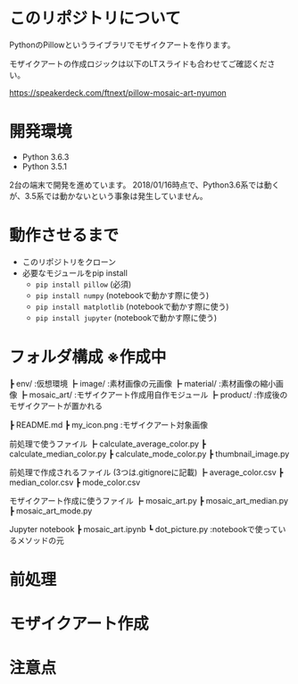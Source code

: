 # このリポジトリについて
PythonのPillowというライブラリでモザイクアートを作ります。

モザイクアートの作成ロジックは以下のLTスライドも合わせてご確認ください。

https://speakerdeck.com/ftnext/pillow-mosaic-art-nyumon

# 開発環境
* Python 3.6.3
* Python 3.5.1

2台の端末で開発を進めています。
2018/01/16時点で、Python3.6系では動くが、3.5系では動かないという事象は発生していません。

# 動作させるまで
* このリポジトリをクローン
* 必要なモジュールをpip install
  * `pip install pillow` (必須)
  * `pip install numpy` (notebookで動かす際に使う)
  * `pip install matplotlib` (notebookで動かす際に使う)
  * `pip install jupyter` (notebookで動かす際に使う)

# フォルダ構成 ※作成中
┣ env/ :仮想環境
┣ image/ :素材画像の元画像
┣ material/ :素材画像の縮小画像
┣ mosaic_art/ :モザイクアート作成用自作モジュール
┣ product/ :作成後のモザイクアートが置かれる

┣ README.md
┣ my_icon.png :モザイクアート対象画像

  前処理で使うファイル
┣ calculate_average_color.py
┣ calculate_median_color.py
┣ calculate_mode_color.py
┣ thumbnail_image.py

  前処理で作成されるファイル (3つは.gitignoreに記載)
┣ average_color.csv
┣ median_color.csv
┣ mode_color.csv

  モザイクアート作成に使うファイル
┣ mosaic_art.py
┣ mosaic_art_median.py
┣ mosaic_art_mode.py

  Jupyter notebook
┣ mosaic_art.ipynb
┗ dot_picture.py :notebookで使っているメソッドの元

# 前処理
# モザイクアート作成
# 注意点
